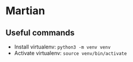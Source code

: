 # Martian 


## Useful commands
- Install virtualenv: `python3 -m venv venv`
- Activate virtualenv: `source venv/bin/activate`


